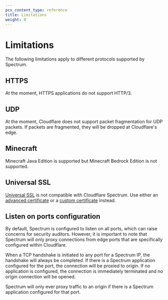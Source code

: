 ```yaml
---
pcx_content_type: reference
title: Limitations
weight: 0
---
```


# Limitations

The following limitations apply to different protocols supported by Spectrum.

## HTTPS

At the moment, HTTPS applications do not support HTTP/3.

## UDP

At the moment, Cloudflare does not support packet fragmentation for UDP packets. If packets are fragmented, they will be dropped at Cloudflare's edge.

## Minecraft

Minecraft Java Edition is supported but Minecraft Bedrock Edition is not supported.

## Universal SSL

[Universal SSL](/ssl/edge-certificates/universal-ssl/) is not compatible with Cloudflare Spectrum. Use either an [advanced certificate](/ssl/edge-certificates/advanced-certificate-manager/) or a [custom certificate](/ssl/edge-certificates/custom-certificates/) instead.

## Listen on ports configuration

By default, Spectrum is configured to listen on all ports, which can raise concerns for security auditors. However, it is important to note that Spectrum will only proxy connections from edge ports that are specifically configured within Cloudflare.

When a TCP handshake is initiated to any port for a Spectrum IP, the handshake will always be completed. If there is a Spectrum application configured for the port, the connection will be proxied to origin. If no application is configured, the connection is immediately terminated and no origin connection will be opened.

Spectrum will only ever proxy traffic to an origin if there is a Spectrum application configured for that port.
